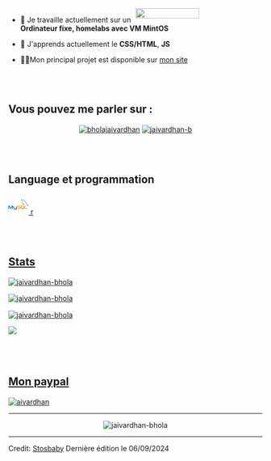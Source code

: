 <img src = "https://i.imgur.com/5oZhIof.png" width =50% height=50% align = "right"> 



- 🔭 Je travaille actuellement sur un **Ordinateur fixe, homelabs avec VM MintOS**

- 🌱 J'apprends actuellement le **CSS/HTML**, **JS**

- 👨‍💻Mon principal projet est disponible sur [mon site](https://stosbaby.fr)

<br>
<br>
<h2 align="left">Vous pouvez me parler sur :</h2>

<p align="center">
<a href="https://twitter.com/AxelMendes11" target="blank"><img align="center" src="https://raw.githubusercontent.com/rahuldkjain/github-profile-readme-generator/master/src/images/icons/Social/twitter.svg" alt="bholajaivardhan" height="30" width="40" /></a>
<a href="https://instagram.com/_axelx2z" target="blank"><img align="center" src="https://raw.githubusercontent.com/rahuldkjain/github-profile-readme-generator/master/src/images/icons/Social/instagram.svg" alt="jaivardhan-b" height="30" width="40" /></a>
</p>
<br>
<br>
<h2 align="left">Language et programmation</h2>
<p align="left"><a href="https://www.mysql.com/" target="_blank" rel="noreferrer"> <img src="https://raw.githubusercontent.com/devicons/devicon/master/icons/mysql/mysql-original-wordmark.svg" alt="mysql" width="40" height="40"/> r </p>
<br>
<br>
<h2>Stats</h2
<p><img align="center" src="https://github-readme-stats.vercel.app/api?username=Stosbaby&show_icons=true&locale=en&bg_color=141414&title_color=FF9B00&icon_color=FF9B00&text_color=FF9B00&hide_border=true" alt="jaivardhan-bhola" /></p>

<p><img align="center" src="https://github-readme-streak-stats.herokuapp.com/?user=Stosbaby&background=141414&sideNums=FF9B00&currStreakNum=FF9B00&currStreakLabel=FF9B00&sideLabels=FF9B00&dates=FF9B00&hide_border=true" alt="jaivardhan-bhola" /></p>

<p><img align="center" src="https://github-readme-stats.vercel.app/api/top-langs?username=Stosbaby&show_icons=true&locale=en&layout=compact&bg_color=141414&title_color=FF9B00&icon_color=FF9B00&text_color=FF9B00&hide_border=true" alt="jaivardhan-bhola" /></p>
<p> <img src ="https://activity-graph.herokuapp.com/graph?username=jaivardhan-bhola&hide_border=true&bg_color=141414&color=FF9B00&line=FF9B00&point=FF9B00" /> </p>
<br>
<br>
<h2 align="left">Mon paypal</h2>
<p><a href="https://www.paypal.com/paypalme/woulastp"> <img align="center" src="https://cdn.buymeacoffee.com/buttons/v2/default-yellow.png" height="50" width="210" alt="aivardhan" /></a></p>
<hr>
<p align="center"> <img src="https://komarev.com/ghpvc/?username=Stosbaby&label=Profile%20views&color=0e75b6&style=flat" alt="jaivardhan-bhola" /> </p>


 ------
 Credit: [Stosbaby](https://github.com/Stosbaby)
 Dernière édition le 06/09/2024
